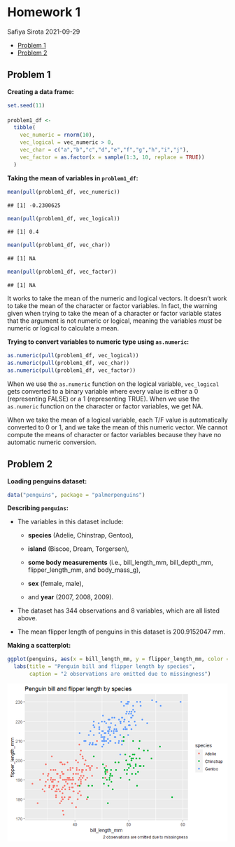 Homework 1
================
Safiya Sirota
2021-09-29

-   [Problem 1](#problem-1)
-   [Problem 2](#problem-2)

## Problem 1

**Creating a data frame:**

``` r
set.seed(11)

problem1_df <-
  tibble(
    vec_numeric = rnorm(10),
    vec_logical = vec_numeric > 0,
    vec_char = c("a","b","c","d","e","f","g","h","i","j"),
    vec_factor = as.factor(x = sample(1:3, 10, replace = TRUE))
  )
```

**Taking the mean of variables in `problem1_df`:**

``` r
mean(pull(problem1_df, vec_numeric))
```

    ## [1] -0.2300625

``` r
mean(pull(problem1_df, vec_logical))
```

    ## [1] 0.4

``` r
mean(pull(problem1_df, vec_char))
```

    ## [1] NA

``` r
mean(pull(problem1_df, vec_factor))
```

    ## [1] NA

It works to take the mean of the numeric and logical vectors. It doesn’t
work to take the mean of the character or factor variables. In fact, the
warning given when trying to take the mean of a character or factor
variable states that the argument is not numeric or logical, meaning the
variables *must* be numeric or logical to calculate a mean.

**Trying to convert variables to numeric type using `as.numeric`:**

``` r
as.numeric(pull(problem1_df, vec_logical))
as.numeric(pull(problem1_df, vec_char))
as.numeric(pull(problem1_df, vec_factor))
```

When we use the `as.numeric` function on the logical variable,
`vec_logical` gets converted to a binary variable where every value is
either a 0 (representing FALSE) or a 1 (representing TRUE). When we use
the `as.numeric` function on the character or factor variables, we get
NA.

When we take the mean of a logical variable, each T/F value is
automatically converted to 0 or 1, and we take the mean of this numeric
vector. We cannot compute the means of character or factor variables
because they have no automatic numeric conversion.

## Problem 2

**Loading penguins dataset:**

``` r
data("penguins", package = "palmerpenguins")
```

**Describing `penguins`:**

-   The variables in this dataset include:

    -   **species** (Adelie, Chinstrap, Gentoo),

    -   **island** (Biscoe, Dream, Torgersen),

    -   **some body measurements** (i.e., bill\_length\_mm,
        bill\_depth\_mm, flipper\_length\_mm, and body\_mass\_g),

    -   **sex** (female, male),

    -   and **year** (2007, 2008, 2009).

-   The dataset has 344 observations and 8 variables, which are all
    listed above.

-   The mean flipper length of penguins in this dataset is
    200.9152047 mm.

**Making a scatterplot:**

``` r
ggplot(penguins, aes(x = bill_length_mm, y = flipper_length_mm, color = species)) + geom_point() +
  labs(title = "Penguin bill and flipper length by species", 
       caption = "2 observations are omitted due to missingness")
```

![](p8105_hw1_sns2189_files/figure-gfm/unnamed-chunk-6-1.png)<!-- -->
